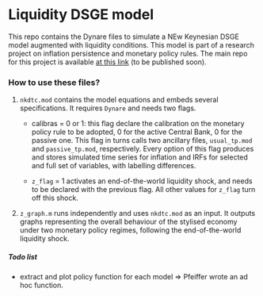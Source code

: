 # Liquidity DSGE model
This repo contains the Dynare files to simulate a NEw Keynesian DSGE model augmented with liquidity conditions. This model is part of a research project on inflation persistence and monetary policy rules. The main repo for this project is available [at this link](https://www.github.com/ceschi/TRPi) (to be published soon).

### How to use these files?


1. `nkdtc.mod` contains the model equations and embeds several specifications. It requires `Dynare` and needs two flags.

	+ calibras = 0 or 1: this flag declare the calibration on the monetary policy rule to be adopted, 0 for the active Central Bank, 0 for the passive one. This flag in turns calls two ancillary files, `usual_tp.mod` and `passive_tp.mod`, respectively. Every option of this flag produces and stores simulated time series for inflation and IRFs for selected and full set of variables, with labelling differences.

	+ `z_flag` = 1 activates an end-of-the-world liquidity shock, and needs to be declared with the previous flag. All other values for `z_flag` turn off this shock.

2. `z_graph.m` runs independently and uses `nkdtc.mod` as an input. It outputs graphs representing the overall behaviour of the stylised economy under two monetary policy regimes, following the end-of-the-world liquidity shock. 

##### Todo list

* extract and plot policy function for each model $\Rightarrow$ Pfeiffer wrote an ad hoc function.





<!-- # DTC
A version in progress of liquidity model in discrete time complementary to empirical analysis carried out [in another repository](https://www.github.com/ceschi/UnemplTaylor/).

#### To do list:
1. Restructure mod file to nest multiple options for full model
    1. Recover i-rate via matlab f
2. Multiple calibrations
    1. Flags for different calibrations and
    2. source out calib to files
3. rewrite eq's for forward-looking current price (look up Fernandez-Villaverde)
4. CES liquidity
5. Liquidity policy funct
 -->